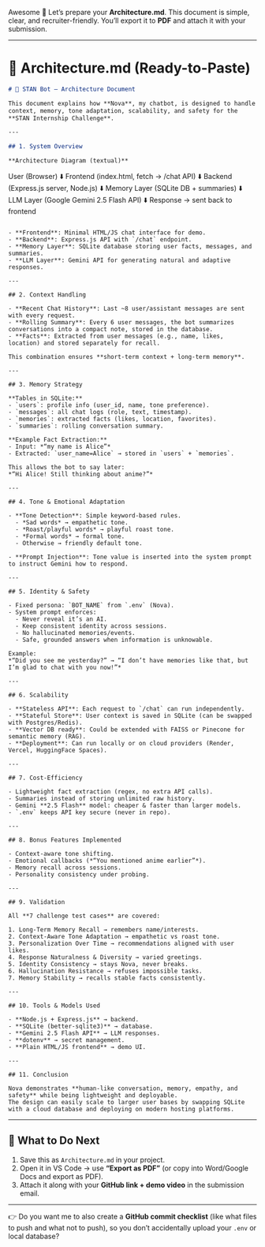 Awesome 🚀 Let’s prepare your **Architecture.md**.
This document is simple, clear, and recruiter-friendly. You’ll export it to **PDF** and attach it with your submission.

---

# 📄 Architecture.md (Ready-to-Paste)

```markdown
# 🧠 STAN Bot – Architecture Document

This document explains how **Nova**, my chatbot, is designed to handle
context, memory, tone adaptation, scalability, and safety for the
**STAN Internship Challenge**.

---

## 1. System Overview

**Architecture Diagram (textual)**
```

User (Browser)
⬇️
Frontend (index.html, fetch → /chat API)
⬇️
Backend (Express.js server, Node.js)
⬇️
Memory Layer (SQLite DB + summaries)
⬇️
LLM Layer (Google Gemini 2.5 Flash API)
⬇️
Response → sent back to frontend

```

- **Frontend**: Minimal HTML/JS chat interface for demo.
- **Backend**: Express.js API with `/chat` endpoint.
- **Memory Layer**: SQLite database storing user facts, messages, and summaries.
- **LLM Layer**: Gemini API for generating natural and adaptive responses.

---

## 2. Context Handling

- **Recent Chat History**: Last ~8 user/assistant messages are sent with every request.
- **Rolling Summary**: Every 6 user messages, the bot summarizes conversations into a compact note, stored in the database.
- **Facts**: Extracted from user messages (e.g., name, likes, location) and stored separately for recall.

This combination ensures **short-term context + long-term memory**.

---

## 3. Memory Strategy

**Tables in SQLite:**
- `users`: profile info (user_id, name, tone preference).
- `messages`: all chat logs (role, text, timestamp).
- `memories`: extracted facts (likes, location, favorites).
- `summaries`: rolling conversation summary.

**Example Fact Extraction:**
- Input: *“my name is Alice”*
- Extracted: `user_name=Alice` → stored in `users` + `memories`.

This allows the bot to say later:
*“Hi Alice! Still thinking about anime?”*

---

## 4. Tone & Emotional Adaptation

- **Tone Detection**: Simple keyword-based rules.
  - *Sad words* → empathetic tone.
  - *Roast/playful words* → playful roast tone.
  - *Formal words* → formal tone.
  - Otherwise → friendly default tone.

- **Prompt Injection**: Tone value is inserted into the system prompt to instruct Gemini how to respond.

---

## 5. Identity & Safety

- Fixed persona: `BOT_NAME` from `.env` (Nova).
- System prompt enforces:
  - Never reveal it’s an AI.
  - Keep consistent identity across sessions.
  - No hallucinated memories/events.
  - Safe, grounded answers when information is unknowable.

Example:
*“Did you see me yesterday?” → “I don’t have memories like that, but I’m glad to chat with you now!”*

---

## 6. Scalability

- **Stateless API**: Each request to `/chat` can run independently.
- **Stateful Store**: User context is saved in SQLite (can be swapped with Postgres/Redis).
- **Vector DB ready**: Could be extended with FAISS or Pinecone for semantic memory (RAG).
- **Deployment**: Can run locally or on cloud providers (Render, Vercel, HuggingFace Spaces).

---

## 7. Cost-Efficiency

- Lightweight fact extraction (regex, no extra API calls).
- Summaries instead of storing unlimited raw history.
- Gemini **2.5 Flash** model: cheaper & faster than larger models.
- `.env` keeps API key secure (never in repo).

---

## 8. Bonus Features Implemented

- Context-aware tone shifting.
- Emotional callbacks (*“You mentioned anime earlier”*).
- Memory recall across sessions.
- Personality consistency under probing.

---

## 9. Validation

All **7 challenge test cases** are covered:

1. Long-Term Memory Recall → remembers name/interests.
2. Context-Aware Tone Adaptation → empathetic vs roast tone.
3. Personalization Over Time → recommendations aligned with user likes.
4. Response Naturalness & Diversity → varied greetings.
5. Identity Consistency → stays Nova, never breaks.
6. Hallucination Resistance → refuses impossible tasks.
7. Memory Stability → recalls stable facts consistently.

---

## 10. Tools & Models Used

- **Node.js + Express.js** → backend.
- **SQLite (better-sqlite3)** → database.
- **Gemini 2.5 Flash API** → LLM responses.
- **dotenv** → secret management.
- **Plain HTML/JS frontend** → demo UI.

---

## 11. Conclusion

Nova demonstrates **human-like conversation, memory, empathy, and safety** while being lightweight and deployable.
The design can easily scale to larger user bases by swapping SQLite with a cloud database and deploying on modern hosting platforms.
```

---

## 📌 What to Do Next

1. Save this as `Architecture.md` in your project.
2. Open it in VS Code → use **“Export as PDF”** (or copy into Word/Google Docs and export as PDF).
3. Attach it along with your **GitHub link + demo video** in the submission email.

---

👉 Do you want me to also create a **GitHub commit checklist** (like what files to push and what not to push), so you don’t accidentally upload your `.env` or local database?
